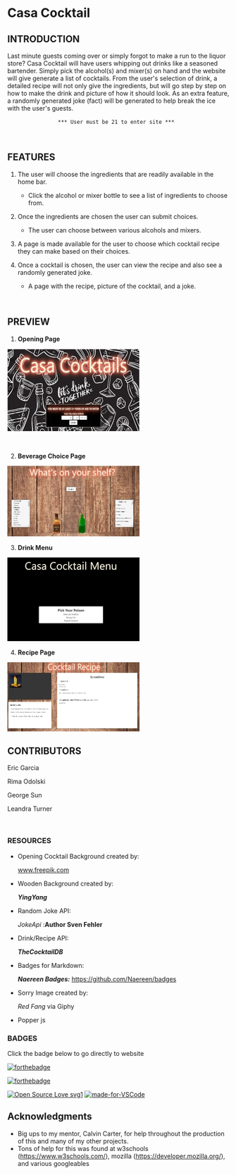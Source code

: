 # Casa Cocktail

## INTRODUCTION
Last minute guests coming over or simply forgot to make a run to the liquor store?
Casa Cocktail will have users whipping out drinks like a seasoned bartender. Simply pick the alcohol(s) and mixer(s) on hand and the website will give generate a list of cocktails. From the user's selection of drink, a detailed recipe will not only give the ingredients, but will go step by step on how to make the drink and picture of how it should look. As an extra feature, a randomly generated joke (fact) will be generated to help break the ice with the user's guests.

                    *** User must be 21 to enter site ***
<br>

## FEATURES
1. The user will choose the ingredients that are readily available in the home bar.

    * Click the alcohol or mixer bottle to see a list of ingredients to choose from.

2. Once the ingredients are chosen the user can submit choices.
    * The user can choose between various alcohols and mixers.
3. A page is made available for the user to choose which cocktail recipe they can make based on their choices.

4. Once a cocktail is chosen, the user can view the recipe and also see a randomly generated joke.
    * A page with the recipe, picture of the cocktail, and a joke.

<br>

## PREVIEW

1. **Opening Page**

![image](assets/opening_page.jpg)

<br>

2. **Beverage Choice Page**

![image](assets/pick_options.jpg)
<br>

3. **Drink Menu**

![image](assets/pick_drink.jpg)

4. **Recipe Page**

![image](assets/drink_recipe.jpg)
<br>

## CONTRIBUTORS


Eric Garcia

Rima Odolski

George Sun

Leandra Turner

<br>

### RESOURCES

* Opening Cocktail Background created by:

     www.freepik.com

* Wooden Background created by:

  ***YingYang***

* Random Joke API:  

    *JokeApi* :**Author Sven Fehler**

* Drink/Recipe API: 

    ***TheCocktailDB***

* Badges for Markdown: 

    ***Naereen Badges:*** https://github.com/Naereen/badges
    <br>

* Sorry Image created by: 
   
   *Red Fang* via Giphy

* Popper js

### BADGES

Click the badge below to go directly to website

[![forthebadge](https://forthebadge.com/images/badges/check-it-out.svg)](https://rimaodolski.github.io/Casa-Cocktail)

[![forthebadge](https://forthebadge.com/images/badges/made-with-javascript.svg)](https://forthebadge.com)

[![Open Source Love svg1](https://badges.frapsoft.com/os/v1/open-source.svg?v=103)](https://github.com/ellerbrock/open-source-badges/)
[![made-for-VSCode](https://img.shields.io/badge/Made%20for-VSCode-1f425f.svg)](https://code.visualstudio.com/)

## Acknowledgments

* Big ups to my mentor, Calvin Carter, for help throughout the production of this and many of my other projects.
* Tons of help for this was found at w3schools (https://www.w3schools.com/), mozilla (https://developer.mozilla.org/), and various googleables